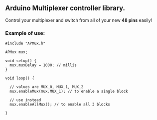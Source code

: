 ## Arduino Multiplexer controller library.

Control your multiplexer and switch from all of your new **48 pins** easily!

### Example of use:


	#include "APMux.h"
	
	APMux mux;
	
	void setup() {
	  mux.muxDelay = 1000; // millis
	}
	
	void loop() {
	
	  // values are MUX_0, MUX_1, MUX_2
	  mux.enableMux(mux.MUX_1); // to enable a single block
	  
	  // use instead 
	  mux.enableAllMux(); // to enable all 3 blocks
	
	}

